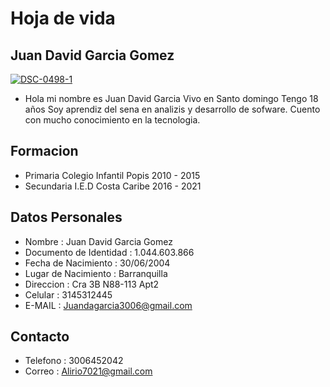 # Hoja de vida
## Juan David Garcia Gomez
<a href="https://ibb.co/FJ0yzjs"><img src="https://i.ibb.co/FJ0yzjs/DSC-0498-1.jpg" alt="DSC-0498-1" border="0"></a>

- Hola mi nombre es Juan David Garcia Vivo en Santo domingo Tengo 18 años Soy aprendiz del sena en analizis y desarrollo de sofware. Cuento con mucho conocimiento
  en la tecnologia. 
## Formacion
- Primaria Colegio Infantil Popis 2010 - 2015
- Secundaria I.E.D Costa Caribe 2016 - 2021
## Datos Personales
- Nombre :       Juan David Garcia Gomez
- Documento de Identidad :  1.044.603.866 
- Fecha de Nacimiento :    30/06/2004
- Lugar de Nacimiento :   Barranquilla
- Direccion :     Cra 3B N88-113 Apt2
- Celular :     3145312445
- E-MAIL : Juandagarcia3006@gmail.com
## Contacto
- Telefono : 3006452042
- Correo : Alirio7021@gmail.com



